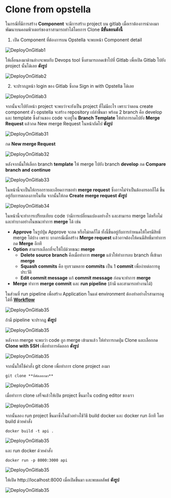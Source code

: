 <!-- TODO: Update LINK -->

# Clone from opstella

ในกรณีที่มีการสร้าง **Component** จะมีการสร้าง project บน gitlab เมื่อเราต้องการนำลงมาพัฒนาบนคอมพิวเตอร์ของเราสามารถทำได้โดยการ Clone **มีขั้นตอนดังนี้**

1. เปิด Component ที่ต้องการบน Opstella จะพบหน้า Component detail

![DeployOnGitlab1](/images/deploy-application/deploy-on-gitlab/clone/1.png)

ให้เลื่อนลงมาด้านล่างจะพบกับ Devops tool ซึ่งสามารถกดเข้าไปที่ Gitlab เพื่อเปิด Gitlab ไปยัง project นั้นได้เลย **ดังรูป**

![DeployOnGitlab2](/images/deploy-application/deploy-on-gitlab/clone/2.png)

2. จะปรากฏหน้า login ของ Gitlab ซึ่งกด Sign in with Opstella ได้เลย

![DeployOnGitlab3](/images/deploy-application/deploy-on-gitlab/clone/3.png)

จากนั้นจะไปยังหน้า project จะพบว่าจะยังเป็น project ที่ไม่มีอะไร เพราะว่าตอน create component ตัว opstella จะสร้าง repository เปล่าขึ้นมา พร้อม 2 branch คือ develop และ template ซึ่งส่วนของ code จะอยู่ใน **Branch Template** ให้ทำการกดไปยัง **Merge Request** แล้วกด New merge Request ในหน้าถัดไป **ดังรูป**

![DeployOnGitlab31](/images/deploy-application/deploy-on-gitlab/clone/31.png)

กด **New merge Request**

![DeployOnGitlab32](/images/deploy-application/deploy-on-gitlab/clone/32.png)

หลังจากนั้นให้เลือก branch **template** ให้ merge ไปยัง branch **develop** กด **Compare branch and continue**

![DeployOnGitlab33](/images/deploy-application/deploy-on-gitlab/clone/33.png)

ในหน้านี้จะเป็นให้กรอกรายละเอียดการขอทำ **merge request** ซึ่งอาจไม่จำเป็นต้องกรอกก็ได้ ขึ้นอยู่กับการตกลงภายในทีม จากนั้นให้กด **Create merge request** **ดังรูป**

![DeployOnGitlab34](/images/deploy-application/deploy-on-gitlab/clone/34.png)

ในหน้านี้จะทำการเปรียบเทียบ code ว่ามีการเปลี่ยนแปลงอย่างไร และสามารถ merge ได้หรือไม่ และทำบางอย่างในขณะทำการ **merge** ได้ เช่น

- **Approve** ในรูปปุ่ม Approve จะกด หรือไม่กดก็ได้ ทั้งนี้ขึ้นอยู่กับการกำหนดให้ใครมีสิทธิ์ merge ได้บ้าง เพราะ บางกรณีเมื่อสร้าง **Merge request** แล้วอาจต้องให้คนมีสิทธิ์มาทำการกด **Merge** อีกที
- **Option** สามารถเลือกที่จะให้ไปด้วยขณะ **merge**
  - **Delete source branch** คือเมื่อทำการ **merge** แล้วให้ทำการลบ branch ที่เข้ามา **merge**
  - **Squash commits** คือ ยุบรวมหลาย **commits** เป็น 1 **commit** เพื่อง่ายต่อการดูประวัติ
  - **Edit commit message** แก้ **commit message** ก่อนจะทำการ **merge**
- **Merge** ทำการ **merge commit** และ **run pipeline** (ถ้ามี และสามารถทำงานได้)

ในส่วนที่ run pipeline เพื่อสร้าง Application ในแต่ environment ต้องทำอย่างไรสามารถดูได้ที่ **[Workflow](../workflow/workflow.md)**

![DeployOnGitlab35](/images/deploy-application/deploy-on-gitlab/clone/35.png)

ถ้ามี pipeline จะปรากฏ **ดังรูป**

![DeployOnGitlab35](/images/deploy-application/deploy-on-gitlab/clone/37.png)

หลังจาก merge จะพบว่า code ถูก merge เข้ามาแล้ว ให้ทำการกดปุ่ม Clone และเลือกกด **Clone with SSH** เพื่อทำการคัดลอก **ดังรูป**

![DeployOnGitlab35](/images/deploy-application/deploy-on-gitlab/clone/4.png)

จากนั้นให้ใช้คำสั่ง git clone เพื่อทำการ clone project ลงมา

```
git clone **ที่คัดลอกมา**
```

![DeployOnGitlab35](/images/deploy-application/deploy-on-gitlab/clone/5.png)

เมื่อทำการ clone เสร็จแล้วให้เปิด project ขึ้นมาใน coding editor ของเรา

![DeployOnGitlab35](/images/deploy-application/deploy-on-gitlab/clone/6.png)

จากนั้นลอง run project ขึ้นมาซึ่งในตัวอย่างใช้วิธี build docker และ docker run อีกที โดย build ด้วยคำสั่ง

```
docker build -t api .
```

![DeployOnGitlab35](/images/deploy-application/deploy-on-gitlab/clone/7.png)

และ run docker ด้วยคำสั่ง

```
docker run -p 8000:3000 api
```

![DeployOnGitlab35](/images/deploy-application/deploy-on-gitlab/clone/8.png)

ให้เปิด http://localhost:8000 เมื่อเปิดขึ้นมา และพบผลลัพธ์ **ดังรูป**

![DeployOnGitlab35](/images/deploy-application/deploy-on-gitlab/clone/9.png)
